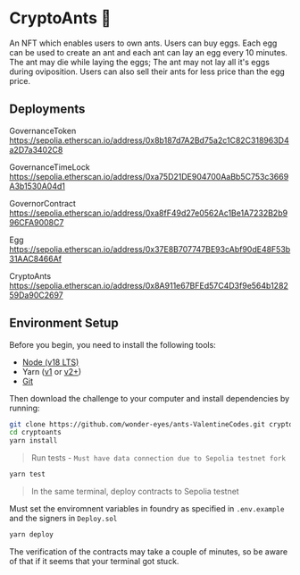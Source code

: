 # CryptoAnts 🐜

An NFT which enables users to own ants. Users can buy eggs. Each egg can be used to create an ant and each ant can lay an egg every 10 minutes. The ant may die while laying the eggs; The ant may not lay all it's eggs during oviposition. Users can also sell their ants for less price than the egg price.

## Deployments

GovernanceToken 
 https://sepolia.etherscan.io/address/0x8b187d7A2Bd75a2c1C82C318963D4a2D7a3402C8

GovernanceTimeLock 
 https://sepolia.etherscan.io/address/0xa75D21DE904700AaBb5C753c3669A3b1530A04d1

GovernorContract  https://sepolia.etherscan.io/address/0xa8fF49d27e0562Ac1Be1A7232B2b996CFA9008C7

Egg  https://sepolia.etherscan.io/address/0x37E8B707747BE93cAbf90dE48F53b31AAC8466Af

CryptoAnts  https://sepolia.etherscan.io/address/0x8A911e67BFEd57C4D3f9e564b128259Da90C2697

## Environment Setup

Before you begin, you need to install the following tools:

- [Node (v18 LTS)](https://nodejs.org/en/download/)
- Yarn ([v1](https://classic.yarnpkg.com/en/docs/install/) or [v2+](https://yarnpkg.com/getting-started/install))
- [Git](https://git-scm.com/downloads)

Then download the challenge to your computer and install dependencies by running:

```sh
git clone https://github.com/wonder-eyes/ants-ValentineCodes.git cryptoants
cd cryptoants
yarn install
```

> Run tests - `Must have data connection due to Sepolia testnet fork`

```sh
yarn test
```

> In the same terminal, deploy contracts to Sepolia testnet

Must set the enviromnent variables in foundry as specified in `.env.example` and the signers in `Deploy.sol`

```sh
yarn deploy
```

The verification of the contracts may take a couple of minutes, so be aware of that if it seems that your terminal got stuck.